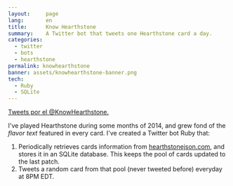 ```yaml
---
layout:     page
lang:       en
title:      Know Hearthstone
summary:    A Twitter bot that tweets one Hearthstone card a day.
categories:
  - twitter
  - bots
  - hearthstone
permalink: knowhearthstone
banner: assets/knowhearthstone-banner.png
tech:
  - Ruby
  - SQLite
---
```


<style>
@media screen and (min-width: 64em) {
  #twitter-widget-container {
    float: right;
    padding: 0px 0px 20px 20px;
  }
}
</style>

<div id="twitter-widget-container">
  <a class="twitter-timeline" data-dnt="true" href="https://twitter.com/KnowHearthstone" data-widget-id="677228643727376384">Tweets por el @KnowHearthstone.</a>
  <script>!function(d,s,id){var js,fjs=d.getElementsByTagName(s)[0],p=/^http:/.test(d.location)?'http':'https';if(!d.getElementById(id)){js=d.createElement(s);js.id=id;js.src=p+"://platform.twitter.com/widgets.js";fjs.parentNode.insertBefore(js,fjs);}}(document,"script","twitter-wjs");</script>
</div>

I've played Hearthstone during some months of 2014, and grew fond of the *flavor text* featured in every card. I've created a Twitter bot Ruby that:

1. Periodically retrieves cards information from [hearthstonejson.com](https://hearthstonejson.com), and stores it in an SQLite database. This keeps the pool of cards updated to the last patch.
2. Tweets a random card from that pool (never tweeted before) everyday at 8PM EDT.

